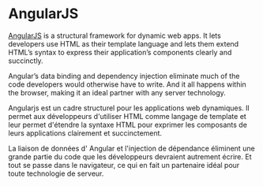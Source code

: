 # AngularJS

[AngularJS](https://angularjs.org/) is a structural framework for dynamic web apps. It lets developers use HTML as their template language and lets them extend HTML’s syntax to express their application’s components clearly and succinctly.

Angular’s data binding and dependency injection eliminate much of the code developers would otherwise have to write. And it all happens within the browser, making it an ideal partner with any server technology.

Angularjs est un cadre structurel pour les applications web dynamiques. Il permet aux
développeurs d'utiliser HTML comme langage de template et leur permet d'étendre la syntaxe HTML pour exprimer les composants de leurs applications clairement et succinctement. 

La liaison de données d' Angular et l'injection de dépendance éliminent une grande partie 
du code que les développeurs devraient autrement écrire. Et tout se passe dans le navigateur, ce qui en fait un partenaire idéal pour toute technologie de serveur.
